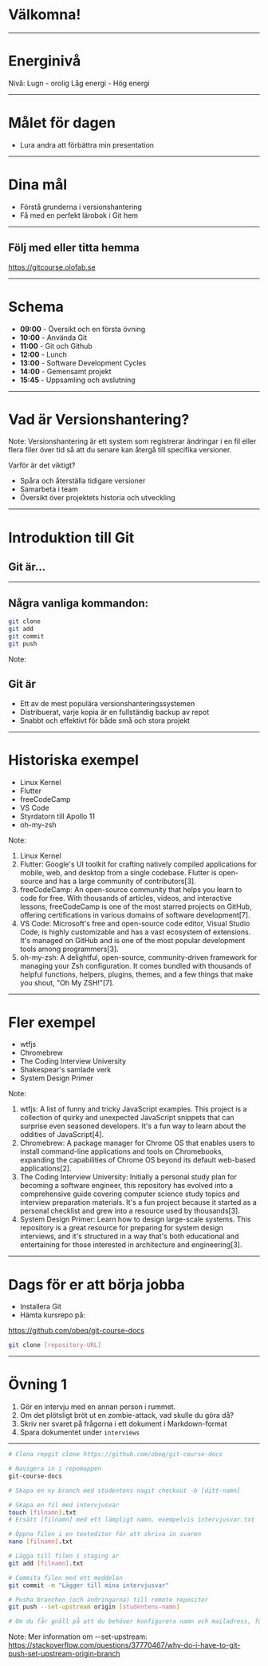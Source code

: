 # Välkomna!

-----

# Energinivå

Nivå:
Lugn - orolig
Låg energi - Hög energi

-----

# Målet för dagen
- Lura andra att förbättra min presentation

-----

# Dina mål
- Förstå grunderna i versionshantering
- Få med en perfekt lärobok i Git hem

-----

## Följ med eller titta hemma
https://gitcourse.olofab.se

-----

# Schema

- **09:00** - Översikt och en första övning
- **10:00** - Använda Git
- **11:00** - Git och Github
- **12:00** - Lunch
- **13:00** - Software Development Cycles
- **14:00** - Gemensamt projekt
- **15:45** - Uppsamling och avslutning

-----

# Vad är Versionshantering?

Note:
Versionshantering är ett system som registrerar ändringar i en fil eller flera filer över tid så att du senare kan återgå till specifika versioner.

Varför är det viktigt?
- Spåra och återställa tidigare versioner
- Samarbeta i team
- Översikt över projektets historia och utveckling

-----

# Introduktion till Git

## Git är...

-----

## Några vanliga kommandon:

```sh
git clone
git add
git commit
git push
````

Note:

## Git är
- Ett av de mest populära versionshanteringssystemen
- Distribuerat, varje kopia är en fullständig backup av repot
- Snabbt och effektivt för både små och stora projekt


-----

# Historiska exempel

- Linux Kernel
- Flutter
- freeCodeCamp
- VS Code
- Styrdatorn till Apollo 11
- oh-my-zsh

Note:
1. Linux Kernel
2. Flutter: Google's UI toolkit for crafting natively compiled applications for mobile, web, and desktop from a single codebase. Flutter is open-source and has a large community of contributors[3].
3. freeCodeCamp: An open-source community that helps you learn to code for free. With thousands of articles, videos, and interactive lessons, freeCodeCamp is one of the most starred projects on GitHub, offering certifications in various domains of software development[7].
4. VS Code: Microsoft's free and open-source code editor, Visual Studio Code, is highly customizable and has a vast ecosystem of extensions. It's managed on GitHub and is one of the most popular development tools among programmers[3].
5. oh-my-zsh: A delightful, open-source, community-driven framework for managing your Zsh configuration. It comes bundled with thousands of helpful functions, helpers, plugins, themes, and a few things that make you shout, "Oh My ZSH!"[7].

-----
# Fler exempel
- wtfjs
- Chromebrew
- The Coding Interview University
- Shakespear's samlade verk
- System Design Primer

Note:
1. wtfjs: A list of funny and tricky JavaScript examples. This project is a collection of quirky and unexpected JavaScript snippets that can surprise even seasoned developers. It's a fun way to learn about the oddities of JavaScript[4].
2. Chromebrew: A package manager for Chrome OS that enables users to install command-line applications and tools on Chromebooks, expanding the capabilities of Chrome OS beyond its default web-based applications[2].
3. The Coding Interview University: Initially a personal study plan for becoming a software engineer, this repository has evolved into a comprehensive guide covering computer science study topics and interview preparation materials. It's a fun project because it started as a personal checklist and grew into a resource used by thousands[3].
4. System Design Primer: Learn how to design large-scale systems. This repository is a great resource for preparing for system design interviews, and it's structured in a way that's both educational and entertaining for those interested in architecture and engineering[3].

-----

# Dags för er att börja jobba

- Installera Git
- Hämta kursrepo på: 

https://github.com/obeq/git-course-docs

```bash
git clone [repository-URL]
```

-----

# Övning 1

1. Gör en intervju med en annan person i rummet.
  2. Om det plötsligt bröt ut en zombie-attack, vad skulle du göra då?
2. Skriv ner svaret på frågorna i ett dokument i Markdown-format
3. Spara dokumentet under `interviews`

---
```sh
# Clona repgit clone https://github.com/obeq/git-course-docs

# Navigera in i repomappen
git-course-docs

# Skapa en ny branch med studentens nagit checkout -b [ditt-namn]

# Skapa en fil med intervjusvar
touch [filnamn].txt
# Ersätt [filnamn] med ett lämpligt namn, exempelvis intervjusvar.txt

# Öppna filen i en texteditor för att skriva in svaren
nano [filnamn].txt

# Lägga till filen i staging ar
git add [filnamn].txt

# Commita filen med ett meddelan
git commit -m "Lägger till mina intervjusvar"

# Pusha branchen (och ändringarna) till remote repositor
git push --set-upstream origin [studentens-namn]

# Om du får gnäll på att du behöver konfigurera namn och mailadress, följ bara instruktionerna!
```

Note:
Mer information om --set-upstream: https://stackoverflow.com/questions/37770467/why-do-i-have-to-git-push-set-upstream-origin-branch
